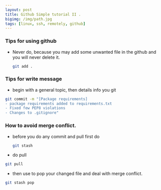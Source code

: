 ```yaml
---
layout: post
title: Github Simple tutorial II .
bigimg: /img/path.jpg
tags: [linux, ssh, remotely, github]
---
```

### Tips for using github

* Never do, because you may add some unwanted file in the github and you will never delete it.
  ```bash
  git add .
  ```
### Tips for write message 
* begin with a general topic, then details info you git
```bash
git commit -m "[Package requirements]
- package requirements added to requirements.txt
- Fixed few PEP8 violations
- Changes to .gitignore"
```
### How to avoid merge conflict.
* before you do any commit and pull first do 
  ```bash
  git stash
  ```
* do pull

```bash
git pull
```
* then use to pop your changed file and deal with merge conflict.
```bash
git stash pop 
```
